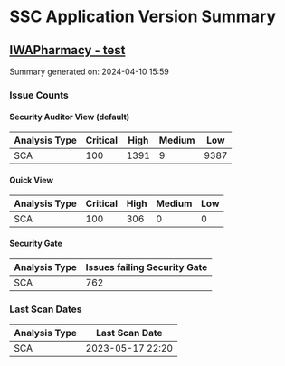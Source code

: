# SSC Application Version Summary

## [IWAPharmacy - test](http://localhost:2320/ssc/html/ssc/index.jsp#!/version/68/fix)

Summary generated on: 2024-04-10 15:59

### Issue Counts

#### Security Auditor View (default)
| Analysis Type      |   Critical |       High |     Medium |        Low | 
| ------------------ | ---------- | ---------- | ---------- | ---------- |
| SCA                |        100 |       1391 |          9 |       9387 |


#### Quick View 
| Analysis Type      |   Critical |       High |     Medium |        Low | 
| ------------------ | ---------- | ---------- | ---------- | ---------- |
| SCA                |        100 |        306 |          0 |          0 |


#### Security Gate 
| Analysis Type      | Issues failing Security Gate | 
| ------------------ | ---------- |
| SCA                |        762 |



### Last Scan Dates

| Analysis Type      | Last Scan Date   |
| ------------------ | ---------------- |
| SCA                | 2023-05-17 22:20 |

